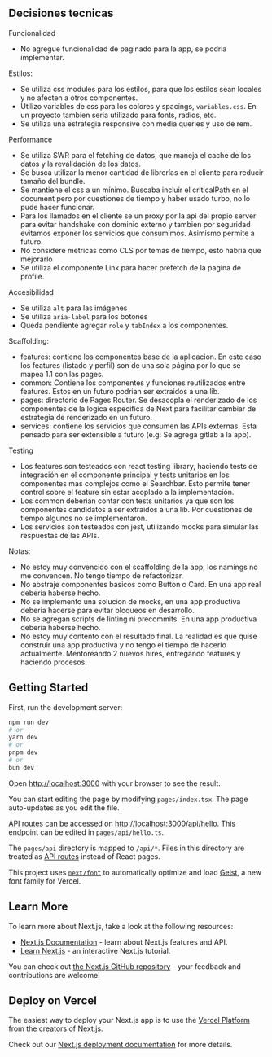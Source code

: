 ## Decisiones tecnicas

Funcionalidad
- No agregue funcionalidad de paginado para la app, se podria implementar.

Estilos:
- Se utiliza css modules para los estilos, para que los estilos sean locales y no afecten a otros componentes. 
- Utilizo variables de css para los colores y spacings, `variables.css`. En un proyecto tambien seria utilizado para fonts, radios, etc.
- Se utiliza una estrategia responsive con media queries y uso de rem.

Performance
- Se utiliza SWR para el fetching de datos, que maneja el cache de los datos y la revalidación de los datos.
- Se busca utilizar la menor cantidad de librerías en el cliente para reducir tamaño del bundle.
- Se mantiene el css a un mínimo. Buscaba incluir el criticalPath en el document pero por cuestiones de tiempo y haber usado turbo, no lo pude hacer funcionar.
- Para los llamados en el cliente se un proxy por la api del propio server para evitar handshake con dominio externo y tambien por seguridad evitamos exponer los servicios que consumimos. Asimismo permite a futuro. 
- No considere metricas como CLS por temas de tiempo, esto habria que mejorarlo
- Se utiliza el componente Link para hacer prefetch de la pagina de profile.

Accesibilidad
- Se utiliza `alt` para las imágenes
- Se utiliza `aria-label` para los botones
- Queda pendiente agregar `role` y `tabIndex` a los componentes.

Scaffolding:
- features: contiene los componentes base de la aplicacion. En este caso los features (listado y perfil) son de una sola página por lo que se mapea 1.1 con las pages.
- common: Contiene los componentes y funciones reutilizados entre features. Estos en un futuro podrian ser extraidos a una lib. 
- pages: directorio de Pages Router. Se desacopla el renderizado de los componentes de la logica especifica de Next para facilitar cambiar de estrategia de renderizado en un futuro.
- services: contiene los servicios que consumen las APIs externas. Esta pensado para ser extensible a futuro (e.g: Se agrega gitlab a la app).

Testing
- Los features son testeados con react testing library, haciendo tests de integración en el componente principal y tests unitarios en los componentes mas complejos como el Searchbar. Esto permite tener control sobre el feature sin estar acoplado a la implementación.
- Los common deberian contar con tests unitarios ya que son los componentes candidatos a ser extraidos a una lib. Por cuestiones de tiempo algunos no se implementaron.
- Los servicios son testeados con jest, utilizando mocks para simular las respuestas de las APIs.

Notas:
- No estoy muy convencido con el scaffolding de la app, los namings no me convencen. No tengo tiempo de refactorizar. 
- No abstraje componentes basicos como Button o Card. En una app real deberia haberse hecho.
- No se implemento una solucion de mocks, en una app productiva deberia hacerse para evitar bloqueos en desarrollo.
- No se agregan scripts de linting ni precommits. En una app productiva deberia haberse hecho.
- No estoy muy contento con el resultado final. La realidad es que quise construir una app productiva y no tengo el tiempo de hacerlo actualmente. Mentoreando 2 nuevos hires, entregando features y haciendo procesos. 

## Getting Started

First, run the development server:

```bash
npm run dev
# or
yarn dev
# or
pnpm dev
# or
bun dev
```

Open [http://localhost:3000](http://localhost:3000) with your browser to see the result.

You can start editing the page by modifying `pages/index.tsx`. The page auto-updates as you edit the file.

[API routes](https://nextjs.org/docs/pages/building-your-application/routing/api-routes) can be accessed on [http://localhost:3000/api/hello](http://localhost:3000/api/hello). This endpoint can be edited in `pages/api/hello.ts`.

The `pages/api` directory is mapped to `/api/*`. Files in this directory are treated as [API routes](https://nextjs.org/docs/pages/building-your-application/routing/api-routes) instead of React pages.

This project uses [`next/font`](https://nextjs.org/docs/pages/building-your-application/optimizing/fonts) to automatically optimize and load [Geist](https://vercel.com/font), a new font family for Vercel.

## Learn More

To learn more about Next.js, take a look at the following resources:

- [Next.js Documentation](https://nextjs.org/docs) - learn about Next.js features and API.
- [Learn Next.js](https://nextjs.org/learn-pages-router) - an interactive Next.js tutorial.

You can check out [the Next.js GitHub repository](https://github.com/vercel/next.js) - your feedback and contributions are welcome!

## Deploy on Vercel

The easiest way to deploy your Next.js app is to use the [Vercel Platform](https://vercel.com/new?utm_medium=default-template&filter=next.js&utm_source=create-next-app&utm_campaign=create-next-app-readme) from the creators of Next.js.

Check out our [Next.js deployment documentation](https://nextjs.org/docs/pages/building-your-application/deploying) for more details.
